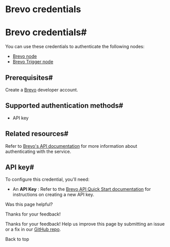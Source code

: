 # Brevo credentials

[ ](https://github.com/n8n-io/n8n-docs/edit/main/docs/integrations/builtin/credentials/brevo.md "Edit this page")

# Brevo credentials#

You can use these credentials to authenticate the following nodes:

  * [Brevo node](../../app-nodes/n8n-nodes-base.brevo/)
  * [Brevo Trigger node](../../trigger-nodes/n8n-nodes-base.brevotrigger/)



## Prerequisites#

Create a [Brevo](https://www.brevo.com/) developer account.

## Supported authentication methods#

  * API key



## Related resources#

Refer to [Brevo's API documentation](https://developers.brevo.com/reference/getting-started-1) for more information about authenticating with the service.

## API key#

To configure this credential, you'll need:

  * An **API Key** : Refer to the [Brevo API Quick Start documentation](https://developers.brevo.com/docs/getting-started#quick-start) for instructions on creating a new API key.

Was this page helpful? 

Thanks for your feedback! 

Thanks for your feedback! Help us improve this page by submitting an issue or a fix in our [GitHub repo](https://github.com/n8n-io/n8n-docs). 

Back to top 
